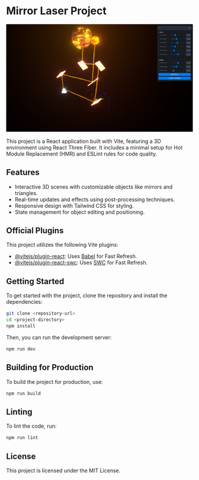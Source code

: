 # Mirror Laser Project

![Project Logo](public/images/demo.png)

This project is a React application built with Vite, featuring a 3D environment using React Three Fiber. It includes a minimal setup for Hot Module Replacement (HMR) and ESLint rules for code quality.

## Features

- Interactive 3D scenes with customizable objects like mirrors and triangles.
- Real-time updates and effects using post-processing techniques.
- Responsive design with Tailwind CSS for styling.
- State management for object editing and positioning.

## Official Plugins

This project utilizes the following Vite plugins:

- [@vitejs/plugin-react](https://github.com/vitejs/vite-plugin-react/blob/main/packages/plugin-react/README.md): Uses [Babel](https://babeljs.io/) for Fast Refresh.
- [@vitejs/plugin-react-swc](https://github.com/vitejs/vite-plugin-react-swc): Uses [SWC](https://swc.rs/) for Fast Refresh.

## Getting Started

To get started with the project, clone the repository and install the dependencies:

```bash
git clone <repository-url>
cd <project-directory>
npm install
```

Then, you can run the development server:

```bash
npm run dev
```

## Building for Production

To build the project for production, use:

```bash
npm run build
```

## Linting

To lint the code, run:

```bash
npm run lint
```

## License

This project is licensed under the MIT License.
